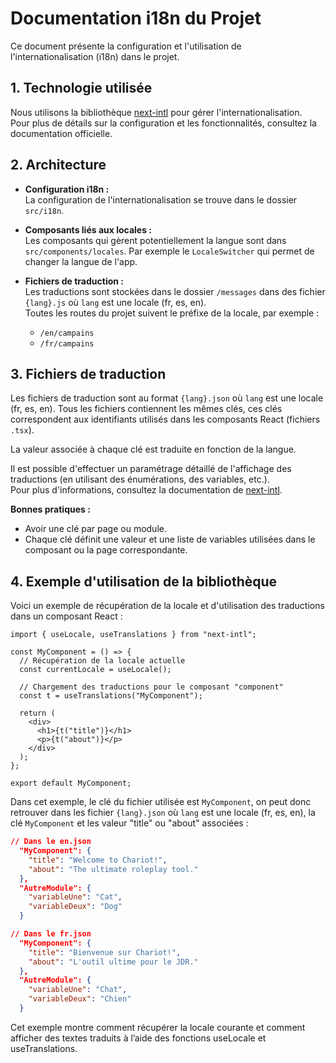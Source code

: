 # Documentation i18n du Projet

Ce document présente la configuration et l'utilisation de l'internationalisation (i18n) dans le projet.

## 1. Technologie utilisée

Nous utilisons la bibliothèque [next-intl](https://next-intl-docs.vercel.app/) pour gérer l'internationalisation.  
Pour plus de détails sur la configuration et les fonctionnalités, consultez la documentation officielle.

## 2. Architecture

- **Configuration i18n :**  
  La configuration de l'internationalisation se trouve dans le dossier `src/i18n`.

- **Composants liés aux locales :**  
  Les composants qui gèrent potentiellement la langue sont dans `src/components/locales`. Par exemple le `LocaleSwitcher` qui permet de changer la langue de l'app.

- **Fichiers de traduction :**  
  Les traductions sont stockées dans le dossier `/messages` dans des fichier `{lang}.js` où `lang` est une locale (fr, es, en).  
  Toutes les routes du projet suivent le préfixe de la locale, par exemple :
  - `/en/campains`
  - `/fr/campains`

## 3. Fichiers de traduction

Les fichiers de traduction sont au format `{lang}.json` où `lang` est une locale (fr, es, en).
Tous les fichiers contiennent les mêmes clés, ces clés correspondent aux identifiants utilisés dans les composants React (fichiers `.tsx`).

La valeur associée à chaque clé est traduite en fonction de la langue.

Il est possible d'effectuer un paramétrage détaillé de l'affichage des traductions (en utilisant des énumérations, des variables, etc.).  
Pour plus d'informations, consultez la documentation de [next-intl](https://next-intl-docs.vercel.app/).

**Bonnes pratiques :**

- Avoir une clé par page ou module.
- Chaque clé définit une valeur et une liste de variables utilisées dans le composant ou la page correspondante.

## 4. Exemple d'utilisation de la bibliothèque

Voici un exemple de récupération de la locale et d'utilisation des traductions dans un composant React :

```tsx
import { useLocale, useTranslations } from "next-intl";

const MyComponent = () => {
  // Récupération de la locale actuelle
  const currentLocale = useLocale();

  // Chargement des traductions pour le composant "component"
  const t = useTranslations("MyComponent");

  return (
    <div>
      <h1>{t("title")}</h1>
      <p>{t("about")}</p>
    </div>
  );
};

export default MyComponent;
```

Dans cet exemple, le clé du fichier utilisée est `MyComponent`, on peut donc retrouver dans les fichier `{lang}.json` où `lang` est une locale (fr, es, en), la clé `MyComponent` et les valeur "title" ou "about" associées :

```json
// Dans le en.json
  "MyComponent": {
    "title": "Welcome to Chariot!",
    "about": "The ultimate roleplay tool."
  },
  "AutreModule": {
    "variableUne": "Cat",
    "variableDeux": "Dog"
  }

// Dans le fr.json
  "MyComponent": {
    "title": "Bienvenue sur Chariot!",
    "about": "L'outil ultime pour le JDR."
  },
  "AutreModule": {
    "variableUne": "Chat",
    "variableDeux": "Chien"
  }
```

Cet exemple montre comment récupérer la locale courante et comment afficher des textes traduits à l’aide des fonctions useLocale et useTranslations.
